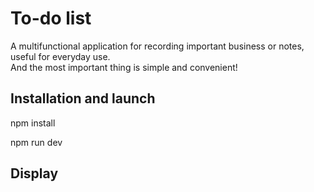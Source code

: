 # To-do list
A multifunctional application for recording important business or notes, useful for everyday use.<br> And the most important thing is simple and convenient!
## Installation and launch
npm install
<br>

npm run dev
## Display
